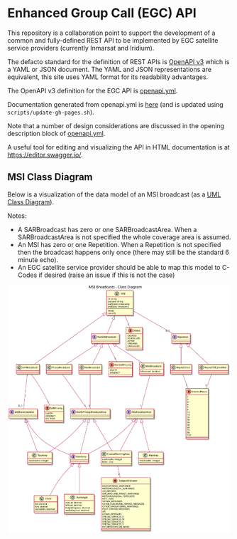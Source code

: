 # Enhanced Group Call (EGC) API

This repository is a collaboration point to support the development of a common and fully-defined REST API to be implemented by EGC satellite service providers (currently Inmarsat and Iridium). 

The defacto standard for the definition of REST APIs is [OpenAPI v3](https://swagger.io/specification/) which is a YAML or JSON document. The YAML and JSON representations are equivalent, this site uses YAML format for its readability advantages.

The OpenAPI v3 definition for the EGC API is [openapi.yml](openapi.yml). 

Documentation generated from openapi.yml is [here](https://amsa-code.github.io/egc-api/) (and is updated using `scripts/update-gh-pages.sh`). 

Note that a number of design considerations are discussed in the opening description block of [openapi.yml](openapi.yml).

A useful tool for editing and visualizing the API in HTML documentation is at https://editor.swagger.io/.

## MSI Class Diagram

Below is a visualization of the data model of an MSI broadcast (as a [UML Class Diagram](https://en.wikipedia.org/wiki/Class_diagram)).

Notes:
* A SARBroadcast has zero or one SARBroadcastArea. When a SARBroadcastArea is not specified the whole coverage area is assumed.
* An MSI has zero or one Repetition. When a Repetition is not specified then the broadcast happens only once (there may still be the standard 6 minute echo). 
* An EGC satellite service provider should be able to map this model to C-Codes if desired (raise an issue if this is not the case)

<img style="background-color:white" src="diagrams/msi-class-diagram.svg"/>
